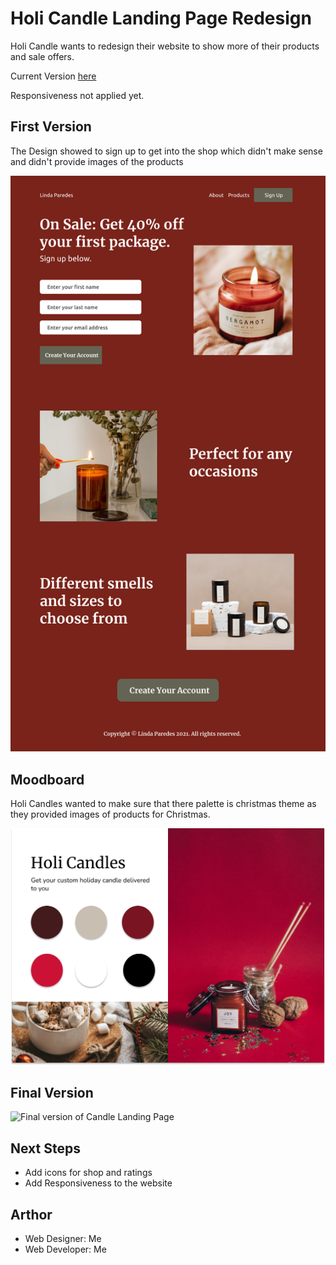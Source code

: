 # Holi Candle Landing Page Redesign

Holi Candle wants to redesign their website to show more of their products and sale offers.

Current Version [here](https://lparedes17.github.io/CandleLandingPage/)

Responsiveness not applied yet.

## First Version
The Design showed to sign up to get into the shop which didn't make sense and didn't provide images of the products

![First version of Candle Landing Page](./designs/desktop_v1_candle-landingpage.png)

## Moodboard
Holi Candles wanted to make sure that there palette is christmas theme as they provided images of products for Christmas.

![Moodboard of Candle Landing Page](./designs/moodboard.png)

## Final Version
![Final version of Candle Landing Page](./designs/desktop_fv_candle-landingpage.png)

## Next Steps
- Add icons for shop and ratings
- Add Responsiveness to the website

## Arthor
- Web Designer:  Me
- Web Developer: Me
